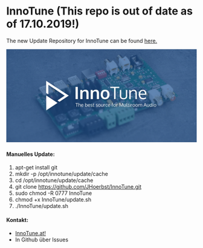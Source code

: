 ﻿# InnoTune (This repo is out of date as of 17.10.2019!)
The new Update Repository for InnoTune can be found [here.](https://github.com/sevelm/InnoTune)

![InnoTune Logo](/webif/InnoControl/images/cover.png)

#### Manuelles Update:
1. apt-get install git
2. mkdir -p /opt/innotune/update/cache
3. cd /opt/innotune/update/cache
4. git clone https://github.com/JHoerbst/InnoTune.git
5. sudo chmod -R 0777 InnoTune
6. chmod +x InnoTune/update.sh
7. ./InnoTune/update.sh

#### Kontakt:
* [InnoTune.at!](http://www.innotune.at/kontakt/)
* In Github über Issues
